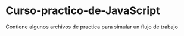 # Curso-practico-de-JavaScript
Contiene algunos archivos de practica para simular un flujo de trabajo
